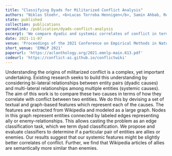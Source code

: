 ```yaml
---
title: "Classifying Dyads for Militarized Conflict Analysis"
authors: "Niklas Stoehr, <b>Lucas Torroba Hennigen</b>, Samin Ahbab, Robert West, Ryan Cotterell"
state: published
collection: publications
permalink: /publication/dyads-conflict-analysis
excerpt: 'We compare dyadic and systemic correlates of conflict in terms of their ability to infer if two entities are allies or enemies. Our results suggests that our systemic features appear to be more correlated.'
date: 2021-11-07
venue: 'Proceedings of the 2021 Conference on Empirical Methods in Natural Language Processing'
short_venue: 'EMNLP 2021'
paperurl: 'https://aclanthology.org/2021.emnlp-main.613.pdf'
codeurl: 'https://conflict-ai.github.io/conflictwiki'
---
```

Understanding the origins of militarized conflict is a complex, yet important undertaking. Existing research seeks to build this understanding by considering bi-lateral relationships between entity pairs (dyadic causes) and multi-lateral relationships among multiple entities (systemic causes). The aim of this work is to compare these two causes in terms of how they correlate with conflict between two entities. We do this by devising a set of textual and graph-based features which represent each of the causes. The features are extracted from Wikipedia and modeled as a large graph. Nodes in this graph represent entities connected by labeled edges representing ally or enemy-relationships. This allows casting the problem as an edge classification task, which we term dyad classification. We propose and evaluate classifiers to determine if a particular pair of entities are allies or enemies. Our results suggest that our systemic features might be slightly better correlates of conflict. Further, we find that Wikipedia articles of allies are semantically more similar than enemies.
